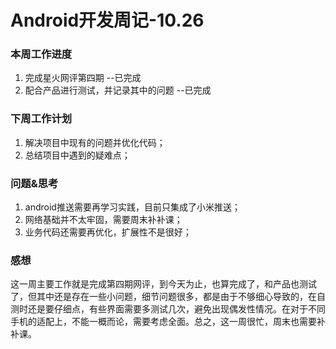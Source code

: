 # Android开发周记-10.26

### 本周工作进度

1. 完成星火网评第四期  --已完成
2. 配合产品进行测试，并记录其中的问题   --已完成

### 下周工作计划

1. 解决项目中现有的问题并优化代码；
2. 总结项目中遇到的疑难点；

### 问题&思考

1. android推送需要再学习实践，目前只集成了小米推送；
2. 网络基础并不太牢固，需要周末补补课；
3. 业务代码还需要再优化，扩展性不是很好；

### 感想

这一周主要工作就是完成第四期网评，到今天为止，也算完成了，和产品也测试了，但其中还是存在一些小问题，细节问题很多，都是由于不够细心导致的，在自测时还是要仔细点，有些界面需要多测试几次，避免出现偶发性情况。在对于不同手机的适配上，不能一概而论，需要考虑全面。总之，这一周很忙，周末也需要补补课。


